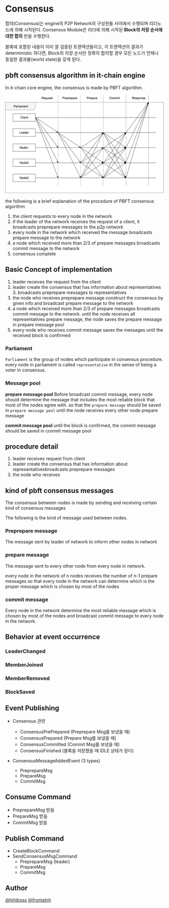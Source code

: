 # Consensus

합의(Consensus)는 engine의 P2P Network의 구성원들 사이에서 수행되며 리더노드에 의해 시작된다. Consensus Module은 리더에 의해 시작된 **Block의 저장 순서에 대한 합의** 만을 수행한다.

블록에 포함된 내용이 이미 잘 검증된 트랜잭션들이고, 각 트랜잭션의 결과가 deterministic 하다면, Block의 저장 순서만 정확히 합의할 경우 모든 노드가 언제나 동일한 결과물(world state)을 갖게 된다.

## pbft consensus algorithm in it-chain engine

In it-chain core engine, the consensus is made by PBFT algorithm.

![](../doc/images/consensus-PBFT.png)

the following is a brief explanation of the procedure of PBFT consensus algorithm

1. the client requests to every node in the network
2. if the leader of the network receives the request of a client, it broadcasts preprepare messages to the p2p network
3. every node in the network which received the message broadcasts prepare message to the network
4. a node which received more than 2/3 of prepare messages broadcasts commit message to the network
5. consensus complete

## Basic Concept of implementation

1. leader receives the request from the client
2. leader create the consensus that has information about representatives 3. broadcasts preprepare messages to representatives
4. the node who receives preprepare message construct the consensus by given info and broadcast prepare message to the network
5. a node which received more than 2/3 of prepare messages broadcasts commit message to the network. until the node receives all representatives prepare message, the node saves the prepare message in prepare message pool
6. every node who receives commit message saves the messages until the received block is confirmed

### Parliament

`Parliament` is the group of nodes which participate in consensus procedure. every node in parliament is called `representative` in the sense of being a voter in consensus.

### Message pool

**prepare message pool**
Before broadcast commit message, every node should determine the message that includes the most reliable block that most of the nodes agree with.
so that the `prepare message` should be saved in `prepare message pool` until the node receives every other node prepare message 

**commit message pool**
until the block is confirmed, the commit message should be saved in commit message pool

## procedure detail

1. leader receives request from client
2. leader create the consensus that has information about representativesbroadcasts preprepare messages
3. the node who receives 

## kind of pbft consensus messages

The consensus between nodes is made by sending and receiving certain kind of consensus messages

The following is the kind of message used between nodes.

### Preprepare message

The message sent by leader of network to inform other nodes in network 

### prepare message

The message sent to every other node from every node in network.

every node in the network of n nodes receives the number of n-1 prepare messages so that every node in the network can determine which is the proper message which is chosen by most of the nodes

### commit message

Every node in the network determine the most reliable message which is chosen by most of the nodes and broadcast commit message to every node in the network.

## Behavior at event occurrence

### LeaderChanged

### MemberJoined

### MemberRemoved

### BlockSaved

## Event Publishing

- Consensus 관련
  - ConsensusPrePrepared (Preprepare Msg를 보냈을 때)
  - ConsensusPrepared (Prepare Msg를 보냈을 때)
  - ConsensusCommitted (Commit Msg를 보냈을 때)
  - ConsensusFinished (블록을 저장했을 때 IDLE 상태가 된다)

- ConsensusMessageAddedEvent (3 types)
  - PreprepareMsg
  - PrepareMsg
  - CommitMsg



## Consume Command

- PreprepareMsg 받음
- PrepareMsg 받음
- CommitMsg 받음

## Publish Command

- CreateBlockCommand
- SendConsensusMsgCommand
  - PreprepareMsg (leader)
  - PrepareMsg
  - CommitMsg
  
  

## Author
[@hihiboss](https://github.com/hihiboss)
[@frontalnh](https://github.com/frontalnh)
